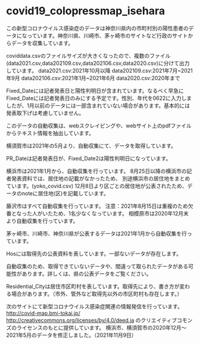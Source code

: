 # covid19_colopressmap_isehara
この新型コロナウイルス感染症のデータは神奈川県内の市町村別の陽性患者のデータになっています。神奈川県、川崎市、茅ヶ崎市のサイトなど行政のサイトからデータを収集しています。

coviddata.csvのファイルサイズが大きくなったので、複数のファイル(data2021.csv,data202109.csv,data202106.csv,data2020.csv)に分けて出力しています。
data2021.csv:2021年10月以降
data202109.csv:2021年7月~2021年9月
data202106.csv:2021年1月~2021年6月
data2020.csv:2020年まで

Fixed_Dateには記者発表日と陽性判明日が含まれています。なるべく早急にFixed_Dateには記者発表日のみにする予定です。性別、年代を0622に入力しましたが、1月以前のデータには一部含まれていない場合があります。基本的には発表取下げは考慮していません。

このデータの自動収集は、webスクレイピングや、webサイト上のpdfファイルからテキスト情報を抽出しています。

横須賀市は2021年の5月より、自動収集にて、データを取得しています。

PR_Dateは記者発表日が、Fixed_Date2は陽性判明日になっています。

横浜市は2021年1月から、自動収集を行っています。
8月25日以降の横浜市の記者発表資料では、居住地の記載がなかったため、
別途横浜市の居住地をまとめています。(yoko_covid.csv)
12月8日より区ごとの居住地が公表されたため、データのnoteに居住地(区)を記載しています。

藤沢市はすべて自動収集を行っています。
注意：2021年8月15日は重複のため欠番となった人がいたため、1名少なくなっています。
相模原市は2020年12月末より自動収集を行っています。

茅ヶ崎市、川崎市、神奈川県が公表するデータは2021年1月から自動収集を行っています。

Hosには取得先の公表資料を表しています。一部ないデータが存在します。

自動収集のため、取得できていないデータや、間違って取られたデータがある可能性があります。詳しくは、県の公表データをご覧ください。

Residential_Cityは居住市区町村を表しています。取得先により、書き方が変わる場合があります。（市外、管外など取得先以外の市区町村も存在します。）

次のサイトにて新型コロナウイルス感染症関連の情報発信を行っています。
http://covid-map.bmi-tokai.jp/
http://creativecommons.org/licenses/by/4.0/deed.ja
のクリエイティブコモンズのライセンスのもとに提供しています。
横浜市、横須賀市の2020年12月～2021年5月のデータを修正しました。（2021年11月9日）
